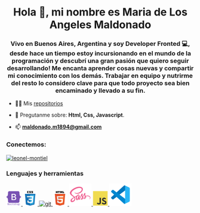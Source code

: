 <h1 align="center">Hola 👋, mi nombre es Maria de Los Angeles Maldonado</h1>
<h3 align="center">Vivo en Buenos Aires, Argentina y soy Developer Fronted 💻, desde hace un tiempo estoy incursionando en el mundo de la programación y descubrí una gran pasión que quiero seguir desarrollando! Me encanta aprender cosas nuevas y compartir mi conocimiento con los demás. Trabajar en equipo y nutrirme del resto lo considero clave para que todo proyecto sea bien encaminado y llevado a su fin.</h3>


- 👨‍💻 Mis [repositorios](https://github.com/maldonado-a?tab=repositories)

- 💬 Pregutanme sobre: **Html, Css, Javascript**.

- 📫   **maldonado.m1894@gmail.com**



<h3 align="left">Conectemos:</h3>
<p align="left">
<a href="https://www.linkedin.com/in/maria-de-los-angeles-maldonado/" target="blank"><img align="center" src="https://raw.githubusercontent.com/rahuldkjain/github-profile-readme-generator/master/src/images/icons/Social/linked-in-alt.svg" alt="leonel-montiel" height="30" width="40" /></a>

</p>

<h3 align="left">Lenguajes y herramientas</h3>
<p align="left"> <a href="https://getbootstrap.com" target="_blank" rel="noreferrer">  <img src="https://raw.githubusercontent.com/devicons/devicon/master/icons/bootstrap/bootstrap-plain-wordmark.svg" alt="bootstrap" width="40" height="40"/> </a> <a href="https://www.w3schools.com/css/" target="_blank" rel="noreferrer"> <img src="https://raw.githubusercontent.com/devicons/devicon/master/icons/css3/css3-original-wordmark.svg" alt="css3" width="40" height="40"/> </a> <a href="https://git-scm.com/" target="_blank" rel="noreferrer"> <img src="https://www.vectorlogo.zone/logos/git-scm/git-scm-icon.svg" alt="git" width="40" height="40"/>  </a> <a href="https://www.w3.org/html/" target="_blank" rel="noreferrer"> <img src="https://raw.githubusercontent.com/devicons/devicon/master/icons/html5/html5-original-wordmark.svg" alt="html5" width="40" height="40"/> </a> <a href="https://www.java.com" target="_blank" rel="noreferrer">  <a href="https://developer.mozilla.org/en-US/docs/Web/JavaScript" target="_blank" rel="noreferrer">   <img style="margin: auto;" src="https://raw.githubusercontent.com/sachinverma53121/sachinverma53121/master/icons/sass.png" alt=sass width="60" height="60"/>
 <img src="https://raw.githubusercontent.com/devicons/devicon/master/icons/javascript/javascript-original.svg" alt="javascript" width="40" height="40"/>  <img style="margin: auto;" src="https://raw.githubusercontent.com/sachinverma53121/sachinverma53121/master/icons/vsc.png" alt=vs width="60" height="60"/>
   </p>


